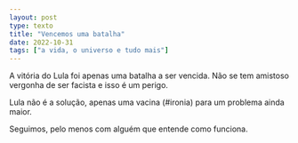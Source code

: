 ```yaml
---
layout: post
type: texto
title: "Vencemos uma batalha"
date: 2022-10-31
tags: ["a vida, o universo e tudo mais"]
---
```

A vitória do Lula foi apenas uma batalha a ser vencida. Não se tem amistoso vergonha de ser facista e isso é um perigo.  

Lula não é a solução, apenas uma vacina (#ironia) para um problema ainda maior.  

Seguimos, pelo menos com alguém que entende como funciona.